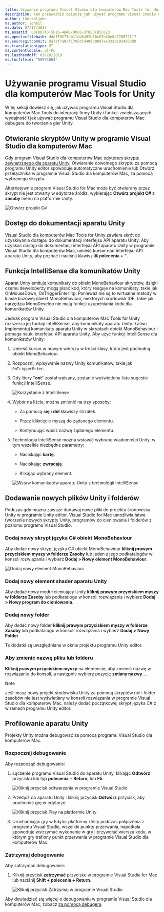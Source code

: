 ```yaml
---
title: Używanie programu Visual Studio dla komputerów Mac Tools for Unity
description: Ten przewodnik opisuje jak używać programu Visual Studio dla komputerów Mac Tools for Unity rozszerzenia
author: therealjohn
ms.author: johmil
ms.date: 07/17/2017
ms.assetid: 83FDD7A3-5D16-4B4B-9080-078E3FB5C623
ms.openlocfilehash: d4df59273db1fab8492b36e87e48e0e770072f17
ms.sourcegitcommit: da73f7a0cf1795d5d400c0897ae3326191435dd0
ms.translationtype: MT
ms.contentlocale: pl-PL
ms.lasthandoff: 03/28/2019
ms.locfileid: "58573064"
---
```

# <a name="using-visual-studio-for-mac-tools-for-unity"></a>Używanie programu Visual Studio dla komputerów Mac Tools for Unity

W tej sekcji dowiesz się, jak używać programu Visual Studio dla komputerów Mac Tools do integracji firmy Unity i funkcji zwiększających wydajność i jak używać programu Visual Studio dla komputerów Mac debugera do tworzenia gier Unity.

## <a name="opening-unity-scripts-in-visual-studio-for-mac"></a>Otwieranie skryptów Unity w programie Visual Studio dla komputerów Mac

Gdy program Visual Studio dla komputerów Mac [edytorem skryptu zewnętrznego dla aparatu Unity](setup-vsmac-tools-unity.md#configure-unity-for-use-with-visual-studio-for-mac), Otwieranie dowolnego skryptu za pomocą programu Unity editor spowoduje automatyczne uruchomienie lub Otwórz przełącznika w programie Visual Studio dla komputerów Mac, za pomocą wybranego skryptu.

Alternatywnie program Visual Studio for Mac może być otwierany przez skrypt nie jest otwarty w edytorze źródła, wybierając **Otwórz projekt C#** z **zasoby** menu na platformie Unity.

![Otwórz projekt C#](media/using-vsmac-tools-unity-image1.png)

## <a name="unity-documentation-access"></a>Dostęp do dokumentacji aparatu Unity

Visual Studio dla komputerów Mac Tools for Unity zawiera skrót do uzyskiwania dostępu do dokumentacji interfejsu API aparatu Unity. Aby uzyskać dostęp do dokumentacji interfejsu API aparatu Unity w programie Visual Studio dla komputerów Mac, umieść kursor nad interfejsu API aparatu Unity, aby poznać i naciśnij klawisz **⌘ polecenia + "**.

## <a name="intellisense-for-unity-messages"></a>Funkcja IntelliSense dla komunikatów Unity
Aparat Unity emituje komunikaty do obiekt MonoBehaviour skryptów, dzięki czemu deweloperzy mogą pisać kod, który reaguje na komunikaty, takie jak OnMouseDown, OnTriggerEnter itp. Ponieważ nie są to wirtualne metody w klasie bazowej obiekt MonoBehaviour, niektórych środowisk IDE, takie jak narzędzia MonoDevelop nie mają funkcji uzupełniania kodu dla komunikatów Unity.

Jednak program Visual Studio dla komputerów Mac Tools for Unity rozszerza jej funkcji IntelliSense, aby komunikaty aparatu Unity. Łatwo Implementuj komunikaty aparatu Unity w skryptach obiekt MonoBehaviour i pomaga nauki interfejsu API aparatu Unity. Aby użyć funkcji IntelliSense dla komunikatów Unity:

1. Umieść kursor w nowym wierszu w treści klasy, która jest pochodną obiekt MonoBehaviour.

2. Rozpocznij wpisywanie nazwy Unity komunikatów, takie jak `OnTriggerEnter`.

3. Gdy litery "**ont**" został wpisany, zostanie wyświetlona lista sugestie funkcji IntelliSense.

   ![Korzystanie z IntelliSense](media/using-vsmac-tools-unity-image2.png)

4. Wybór na liście, można zmienić na trzy sposoby:

   * Za pomocą **się** i **dół** klawiszy strzałek.

   * Przez kliknięcie myszą do żądanego elementu.

   * Kontynuując wpisz nazwę żądanego elementu.

5. Technologia IntelliSense można wstawić wybrane wiadomości Unity, w tym wszelkie niezbędne parametry:

   * Naciskając **kartę**.

   * Naciskając **zwracają**.

   * Klikając wybrany element.

   ![Wstaw komunikatów aparatu Unity z technologii IntelliSense](media/using-vsmac-tools-unity-image3.png)

## <a name="adding-new-unity-files-and-folders"></a>Dodawanie nowych plików Unity i folderów

Podczas gdy można zawsze dodawaj nowe pliki do projektu środowiska Unity w programie Unity editor, Visual Studio for Mac umożliwia łatwe tworzenie nowych skrypty Unity, programów do cieniowania i folderów z poziomu programu Visual Studio.

### <a name="add-a-new-c-monobehaviour-script"></a>Dodaj nowy skrypt języka C# obiekt MonoBehaviour

Aby dodać nowy skrypt języka C# obiekt MonoBehaviour **kliknij prawym przyciskiem myszy w folderze Zasoby** lub jeden z jego podkatalogów w konsoli rozwiązania i wybierz **Dodaj > Nowy element MonoBehaviour**.

![Dodaj nowy element MonoBehaviour](media/using-vsmac-tools-unity-image4.png)

### <a name="add-a-new-unity-shader"></a>Dodaj nowy element shader aparatu Unity

Aby dodać nowy moduł cieniujący Unity **kliknij prawym przyciskiem myszy w folderze Zasoby** lub podkatalogu w konsoli rozwiązania i wybierz **Dodaj > Nowy program do cieniowania**.

### <a name="add-a-new-folder"></a>Dodaj nowy folder

Aby dodać nowy folder **kliknij prawym przyciskiem myszy w folderze Zasoby** lub podkatalogu w konsoli rozwiązania i wybierz **Dodaj > Nowy Folder**.

Te dodatki są uwzględniane w oknie projektu programu Unity editor.

### <a name="to-rename-a-file-or-folder"></a>Aby zmienić nazwę pliku lub folderu
**Kliknij prawym przyciskiem myszy** na elemencie, aby zmienić nazwę w rozwiązaniu do konsoli, a następnie wybierz pozycję **zmiany nazwy...** .

> [!NOTE]
> Jeśli masz nowy projekt środowiska Unity za pomocą skryptów nie i folder zasobów nie jest wyświetlany w konsoli rozwiązania w programie Visual Studio dla komputerów Mac, należy dodać początkowej skrypt języka C# z w ramach programu Unity editor.

## <a name="unity-debugging"></a>Profilowanie aparatu Unity

Projekty Unity można debugować za pomocą programu Visual Studio dla komputerów Mac.

### <a name="start-debugging"></a>Rozpocznij debugowanie

Aby rozpocząć debugowanie:

1. Łączenie programu Visual Studio do aparatu Unity, klikając **Odtwórz** przycisku lub typ **polecenia + Return**, lub **F5**.

   ![Kliknij przycisk odtwarzania w programie Visual Studio](media/using-vsmac-tools-unity-image5.png)

2. Przełącz do aparatu Unity i kliknij przycisk **Odtwórz** przycisk, aby uruchomić grę w edytorze.

   ![Kliknij przycisk Play na platformie Unity](media/using-vsmac-tools-unity-image6.png)

3. Uruchamiając gry w Edytor platformy Unity podczas połączenia z programu Visual Studio, wszelkie punkty przerwania, napotkała spowoduje wstrzymać wykonanie w gry i przywołać wiersza kodu, w którym gry trafiony punkt przerwania w programie Visual Studio dla komputerów Mac.

### <a name="stop-debugging"></a>Zatrzymaj debugowanie

Aby zatrzymać debugowanie:

1. Kliknij przycisk **zatrzymać** przycisku w programie Visual Studio for Mac lub naciśnij **Shift + polecenia + Return**.

   ![Kliknij przycisk Zatrzymaj w programie Visual Studio](media/using-vsmac-tools-unity-image7.png)

Aby dowiedzieć się więcej o debugowaniu w programie Visual Studio dla komputerów Mac, zobacz [za pomocą debugera](debugging.md).
